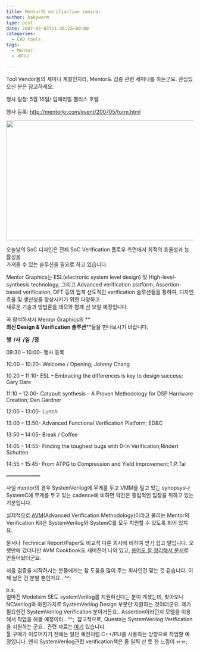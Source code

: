 ```yaml
---
title: Mentor의 verifiaction seminar
author: babyworm
type: post
date: 2007-05-03T11:36:25+00:00
categories:
  - CAD tools
tags:
  - Mentor
  - 세미나

---
```

Tool Vendor들의 세미나 계절인지라, Mentor도 검증 관련 세미나를 하는군요. 관심있으신 분은 참고하세요.

행사 일정: 5월 16일/ 임페리얼 펠리스 호텔

행사 등록: <http://mentorkr.com/event/200705/form.html>

<IMG height=322 src="https://i0.wp.com/mentorkr.com/event/200705/main2.gif?resize=600%2C322" width=600 data-recalc-dims="1">  

오늘날의 SoC 디자인은 전체 SoC Verification 플로우 측면에서 최적의 효율성과 능률성을  
가져올 수 있는 솔루션을 필요로 하고 있습니다.  

Mentor Graphics는 ESL(electronic system level design) 및 High-level-synthesis technology, 그리고 Advanced verification platform, Assertion-based verification, DFT 등의 업계 선도적인 verification 솔루션들을 통하여, 디자인 효율 및 생산성을 향상시키기 위한 다양하고  
새로운 기술과 방법론을 데모와 함께 선 보일 예정입니다.  

꼭 참석하셔서 Mentor Graphics의 **  
****최신 Design & Verification 솔루션******들을 만나보시기 바랍니다.  

**행 &nbsp;/사 &nbsp;/일 &nbsp;/정**  

09:30 &#8211; 10:00- 행사 등록  

10:00 &#8211; 10:20- Welcome / Opening; Johnny Chang  

10:20 &#8211; 11:10- ESL &#8211; Embracing the differences is key to design success;&nbsp; Gary Dare  

11:10 &#8211; 12:00- Catapult synthesis &#8211; A Proven Methodology for DSP Hardware Creation; Dan Gardner  

12:00 &#8211; 13:00- Lunch  

13:00 &#8211; 13:50- Advanced Functional Verification Platform; ED&C  

13:50 &#8211; 14:05- Break / Coffee  

14:05 &#8211; 14:55- Finding the toughest bugs with 0-In Verification;Rindert Schutten  

14:55 &#8211; 15:45- From ATPG to Compression and Yield Improvement;T.P.Tai  

****&#8212;&#8212;&#8212;&#8212;&#8212;&#8212;&#8211;****

사실 mentor의 경우 SystemVerilog에 무게를 두고 VMM을 밀고 있는 synopsys나 SystemC에 무게를 두고 있는 cadence에 비하면 약간은 중립적인 입장을 취하고 있는 기분입니다.

실제적으로 [AVM][1](Advanced Verification Methodology)이라고 불리는 Mentor의 Verification Kit은 SystemVerilog와 SystemC를 모두 지원할 수 있도록 되어 있지요. 

문서나 Technical Report/Paper도 비교적 다른 회사에 비하여 얻기 쉽고 말입니다. 오랫만에 갔더니만 AVM Cookbook도 새버젼이 나와 있고, [용어도 잘 정리해서 문서][2]로 만들어놨더군요. 

처음 검증을 시작하시는 분들에게는 참 도움을 많이 주는 회사인건 맞는 것 같습니다. 이제 남은 건 분발 뿐인가요.. ^^;

p.s.  
얼마전 Modelsim SE도 systemVerilog를 지원하신다는 분이 계셨는데, 찾아보니 NCVerilog와 마찬가지로 SystemVerilog Design 부분만 지원하는 것이더군요. 제가 필요한건 SystemVerilog Verification 분야거든요.. Assertion이라던지 모델을 이용해서 작업을 해볼 예정이라.. ^^;&nbsp; 참고적으로, Questa는 SystemVerilog Verification을 지원하는 군요.. 관련 자료는 <A href="http://www.mentor.com/products/fv/abv/questa\_afv/upload/QuestaCompare06-06.pdf" target=\_blank>여기</A> 있습니다.  
툴 구매가 이루어지기 전에는 일단 예전처럼 C++/PLI를 사용하는 방향으로 작업할 예정입니다. 왠지 SystemVerilog관련 verification책은 좀 일찍 산 듯 한 느낌이 ㅠㅠ;

 [1]: http://www.mentor.com/products/fv/_3b715c/
 [2]: http://www.mentor.com/products/fv/upload/fv_glossary.pdf
